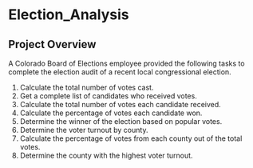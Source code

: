 # Election_Analysis

## Project Overview

A Colorado Board of Elections employee provided the following tasks to complete the election audit of a recent local congressional election.

1. Calculate the total number of votes cast.
2. Get a complete list of candidates who received votes.
3. Calculate the total number of votes each candidate received.
4. Calculate the percentage of votes each candidate won.
5. Determine the winner of the election based on popular votes.
6. Determine the voter turnout by county.
7. Calculate the percentage of votes from each county out of the total votes.
8. Determine the county with the highest voter turnout.

